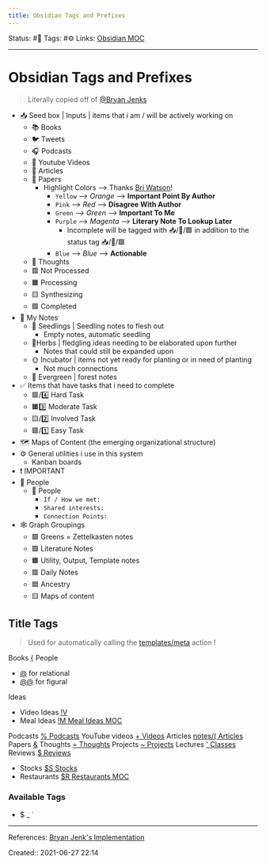 ```yaml
---
title: Obsidian Tags and Prefixes
---
```

Status: #🌿
Tags: #⚙️
Links: [Obsidian MOC](out/obsidian-moc.md)
___
# Obsidian Tags and Prefixes
> Literally copied off of [@Bryan Jenks](None)
-   📥️ Seed box | Inputs | items that i am / will be actively working on
    -   📚️ Books
    -   🐦️ Tweets
    -   🎧️ Podcasts
    -   🎥️ Youtube Videos
    -   📰️ Articles
    -   📜️ Papers
        -   Highlight Colors --> Thanks [Bri Watson](https://publish.obsidian.md/bryan-jenks/%40Brian+Watson)!
            -   `Yellow` --> _Orange_ --> **Important Point By Author**
            -   `Pink` --> _Red_ --> **Disagree With Author**
            -   `Green` --> _Green_ --> **Important To Me**
            -   `Purple` --> _Magenta_ --> **Literary Note To Lookup Later**
                -   Incomplete will be tagged with 📥️/📜️/🟪️ in addition to the status tag 📥️/📜️/🟩️
            -   `Blue` --> _Blue_ --> **Actionable**
    -   💭️ Thoughts
    -   🟥️ Not Processed
    -   🟧️️ Processing
    -   🟨️ Synthesizing
    -   🟩️️ Completed
-   📝️ My Notes
    -   🌱️ Seedlings | Seedling notes to flesh out
		-   Empty notes, automatic seedling 
    -   🌿Herbs | fledgling ideas needing to be elaborated upon further
		-   Notes that could still be expanded upon
    -   🌞️ Incubator | items not yet ready for planting or in need of planting
		-   Not much connections
    -   🌲️ Evergreen | forest notes
-   ✅️ Items that have tasks that i need to complete
    -   🟥️/4️⃣  Hard Task
    -   🟧️️3️⃣  Moderate Task
    -   🟨️/2️⃣  Involved Task
    -   🟩️️/1️⃣  Easy Task
-   🗺️ Maps of Content (the emerging organizational structure)
-   ⚙️ General utilities i use in this system
	-   Kanban boards
-   ❗️ IMPORTANT
-   👥️ People
    -   👤️ People
        -    `If / How we met:`
		-   `Shared interests:`
		-   `Connection Points:`
-   🕸️ Graph Groupings
    -   🟩️ Greens = Zettelkasten notes
    -   🟪️ Literature Notes
    -   🟧️ Utility, Output, Template notes
    -   🟥️ Daily Notes
    -   🟦️ Ancestry
    -   🟨️ Maps of content
## Title Tags
> Used for automatically calling the [templates/meta](None) action !

Books [{](None)
People
- [@](None) for relational
- [@@](None) for figural

Ideas
- Video Ideas [!V](None)
- Meal Ideas [!M Meal Ideas MOC](out/m-meal-ideas-moc.md)

Podcasts [% Podcasts](out/-podcasts.md)
YouTube videos [+ Videos](out/-videos.md)
Articles [notes/( Articles](None)
Papers [&](None)
Thoughts [= Thoughts](out/-thoughts.md)
Projects [~ Projects](out/~-projects.md)
Lectures [' Classes](out/-classes.md)
Reviews [$ Reviews](None)
- Stocks [$S Stocks](None) 
- Restaurants [$R Restaurants MOC](out/r-restaurants-moc.md)
### Available Tags
- $ _ \`
___
References: [Bryan Jenk's Implementation](https://publish.obsidian.md/bryan-jenks/Tag+Taxonomy)

Created:: 2021-06-27 22:14